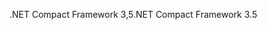 <span data-ttu-id="cc34c-101">.NET Compact Framework 3,5</span><span class="sxs-lookup"><span data-stu-id="cc34c-101">.NET Compact Framework 3.5</span></span>